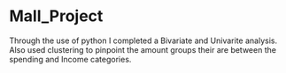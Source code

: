 # Mall_Project
Through the use of python I completed a Bivariate and Univarite analysis.
Also used clustering to pinpoint the amount groups their are between the spending and Income categories.
